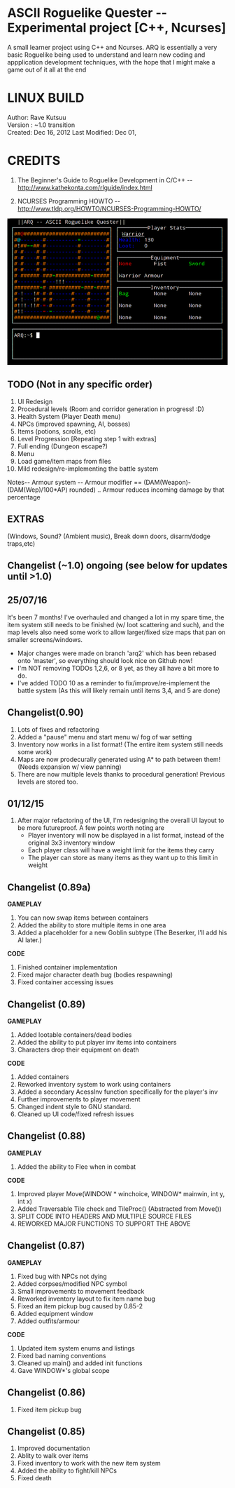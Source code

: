 ASCII Roguelike Quester -- Experimental project [C++, Ncurses]
=============================================================
A small learner project using C++ and Ncurses. ARQ is essentially a very basic Roguelike being used to understand and learn new coding and appplication development techniques, with the hope that I might make a game out of it all at the end

LINUX BUILD
===========
Author: Rave Kutsuu   
Version : ~1.0 transition                             
Created: Dec 16, 2012
Last Modified: Dec 01, 

CREDITS
=======
1. The Beginner's Guide to Roguelike Development in C/C++ -- 
http://www.kathekonta.com/rlguide/index.html 

2. NCURSES Programming HOWTO --  
http://www.tldp.org/HOWTO/NCURSES-Programming-HOWTO/                      

![Main Example Screenshot](resources/arq.png)

TODO (Not in any specific order)
----
1. UI Redesign 
2. Procedural levels (Room and corridor generation in progress! :D)
3. Health System (Player Death menu)
4. NPCs (improved spawning, AI, bosses)
5. Items (potions, scrolls, etc)
6. Level Progression [Repeating step 1 with extras] 
7. Full ending (Dungeon escape?)
8. Menu
9. Load game/item maps from files
10. Mild redesign/re-implementing the battle system

Notes-- 
Armour system -- Armour modifier == (DAM(Weapon)-(DAM(Wep)/100*AP) rounded) .. Armour reduces incoming damage by that percentage

EXTRAS
------
(Windows, Sound? (Ambient music), Break down doors, disarm/dodge traps,etc)

Changelist (~1.0) ongoing (see below for updates until >1.0)
----------------

25/07/16
--------
It's been 7 months! I've overhauled and changed a lot in my spare time, the item system still needs to be finished (w/ loot scattering and such), and the map levels also need some work to 
allow larger/fixed size maps that pan on smaller screens/windows.

* Major changes were made on branch 'arq2' which has been rebased onto 'master', so everything should look nice on Github now!
* I'm NOT removing TODOs 1,2,6, or 8 yet, as they all have a bit more to do.
* I've added TODO 10 as a reminder to fix/improve/re-implement the battle system (As this will likely remain until items 3,4, and 5 are done)

Changelist(0.90)
-----------------
1. Lots of fixes and refactoring
2. Added a "pause" menu and start menu w/ fog of war setting
3. Inventory now works in a list format! (The entire item system still needs some work)
4. Maps are now prodecurally generated using A* to path between them! (Needs expansion w/ view panning)
5. There are now multiple levels thanks to procedural generation! Previous levels are stored too.

01/12/15  
--------
1. After major refactoring of the UI, I'm redesigning the overall UI layout to be more futureproof. A few points worth noting are
     * Player inventory will now be displayed in a list format, instead of the original 3x3 inventory window
     * Each player class will have a weight limit for the items they carry
     * The player can store as many items as they want up to this limit in weight


Changelist (0.89a)
-------------------

**GAMEPLAY**
1. You can now swap items between containers
2. Added the ability to store multiple items in one area
3. Added a placeholder for a new Goblin subtype (The Beserker, I'll add his AI later.)

**CODE**
1. Finished container implementation
2. Fixed major character death bug (bodies respawning)
3. Fixed container accessing issues

Changelist (0.89)
-----------------

**GAMEPLAY**
1. Added lootable containers/dead bodies
2. Added the ability to put player inv items into containers
3. Characters drop their equipment on death

**CODE**
1. Added containers
2. Reworked inventory system to work using containers
3. Added a secondary AcessInv function specifically for the player's inv
4. Further improvements to player movement
5. Changed indent style to GNU standard.
6. Cleaned up UI code/fixed refresh issues

Changelist (0.88)
-----------------

**GAMEPLAY**
1. Added the ability to Flee when in combat

**CODE**
1. Improved player Move(WINDOW * winchoice, WINDOW* mainwin, int y, int x)
2. Added Traversable Tile check and TileProc() (Abstracted from Move())
3. SPLIT CODE INTO HEADERS AND MULTIPLE SOURCE FILES
4. REWORKED MAJOR FUNCTIONS TO SUPPORT THE ABOVE

Changelist (0.87)
-----------------

**GAMEPLAY**
1. Fixed bug with NPCs not dying
2. Added corpses/modified NPC symbol
3. Small improvements to movement feedback
4. Reworked inventory layout to fix item name bug
5. Fixed an item pickup bug caused by 0.85-2
6. Added equipment window
7. Added outfits/armour

**CODE**
1. Updated item system enums and listings 
2. Fixed bad naming conventions
3. Cleaned up main() and added init functions
4. Gave WINDOW*'s global scope

Changelist (0.86)
-----------------
1. Fixed item pickup bug

Changelist (0.85)
-----------------

1. Improved documentation
2. Ablity to walk over items
3. Fixed inventory to work with the new item system
4. Added the ability to fight/kill NPCs
5. Fixed death


